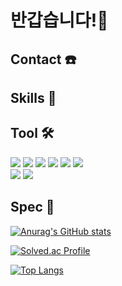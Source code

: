 # 반갑습니다!👋
## Contact ☎️

## Skills 📖

## Tool 🛠️
<img src="https://img.shields.io/badge/Android Studio-3DDC84?style=flat&logo=Android Studio&logoColor=FFFFFF"/>  <img src="https://img.shields.io/badge/Eclipse-2C2255?style=flat&logo=Eclipse IDE&logoColor=FFFFFF"/>  <img src="https://img.shields.io/badge/IntelliJ-000000?style=flat&logo=IntelliJ IDEA&logoColor=FFFFFF"/> 
<img src="https://img.shields.io/badge/Visual Studio-5C2D91?style=flat&logo=Visual Studio&logoColor=FFFFFF"/> <img src="https://img.shields.io/badge/MySQL-4479A1?style=flat&logo=MySQL&logoColor=FFFFFF"/> <img src="https://img.shields.io/badge/Visual Studio Code-007ACC?style=flat&logo=Visual Studio Code&logoColor=FFFFFF"/>  
<img src="https://img.shields.io/badge/Sourcetree-0052CC?style=flat&logo=Sourcetree&logoColor=FFFFFF"/> <img src="https://img.shields.io/badge/Github-181717?style=flat&logo=Github&logoColor=FFFFFF"/> 


## Spec 💪
[![Anurag's GitHub stats](https://github-readme-stats.vercel.app/api?username=woojin065)](https://github.com/heebum99/github-readme-stats)

[![Solved.ac Profile](http://mazassumnida.wtf/api/v2/generate_badge?boj=woojin0605)](https://solved.ac/heebum9955/)

[![Top Langs](https://github-readme-stats.vercel.app/api/top-langs/?username=woojin065&layout=compact)](https://github.com/woojin065/github-readme-stats)
